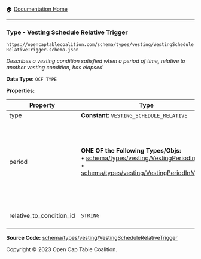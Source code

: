 :house: [Documentation Home](/README.md)

---

### Type - Vesting Schedule Relative Trigger

`https://opencaptablecoalition.com/schema/types/vesting/VestingScheduleRelativeTrigger.schema.json`

_Describes a vesting condition satisfied when a period of time, relative to another vesting condition, has elapsed._

**Data Type:** `OCF TYPE`

**Properties:**

| Property                 | Type                                                                                                                                                                                                                                                       | Description                                                                                                                                                                                                                                      | Required   |
| ------------------------ | ---------------------------------------------------------------------------------------------------------------------------------------------------------------------------------------------------------------------------------------------------------- | ------------------------------------------------------------------------------------------------------------------------------------------------------------------------------------------------------------------------------------------------ | ---------- |
| type                     | **Constant:** `VESTING_SCHEDULE_RELATIVE`                                                                                                                                                                                                                  | Scalar Constant                                                                                                                                                                                                                                  | `REQUIRED` |
| period                   | **ONE OF the Following Types/Objs:**</br>&bull; [schema/types/vesting/VestingPeriodInDays](/docs/schema/types/vesting/VestingPeriodInDays.md)</br>&bull; [schema/types/vesting/VestingPeriodInMonths](/docs/schema/types/vesting/VestingPeriodInMonths.md) | The span of time that must have elapsed since the condition `relative_to_condition_id` occurred for this condition to trigger. For weeks or "ideal" years (365 days), use `VestingPeriodInDays`. For calendar years use `VestingPeriodInMonths`. | `REQUIRED` |
| relative_to_condition_id | `STRING`                                                                                                                                                                                                                                                   | Reference to the vesting condition ID to which the `period` is relative                                                                                                                                                                          | `REQUIRED` |

**Source Code:** [schema/types/vesting/VestingScheduleRelativeTrigger](/schema/types/vesting/VestingScheduleRelativeTrigger.schema.json)

Copyright © 2023 Open Cap Table Coalition.
